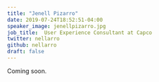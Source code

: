 ```yaml
---
title: "Jenell Pizarro"
date: 2019-07-24T18:52:51-04:00
speaker_image: jenellpizarro.jpg
job_title:  User Experience Consultant at Capco
twitter: nellarro
github: nellarro
draft: false
---
```


Coming soon.